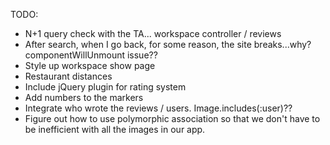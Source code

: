 TODO:

- N+1 query check with the TA... workspace controller / reviews
- After search, when I go back, for some reason, the site breaks...why? componentWillUnmount issue??
- Style up workspace show page
- Restaurant distances
- Include jQuery plugin for rating system
- Add numbers to the markers
- Integrate who wrote the reviews / users. Image.includes(:user)??
- Figure out how to use polymorphic association so that we don't have to be inefficient with all the images in our app.
